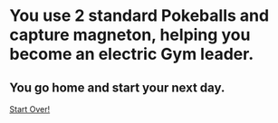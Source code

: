 # You use 2 standard Pokeballs and capture magneton, helping you become an electric Gym leader.

## You go home and start your next day.

[Start Over!](../README.md)
